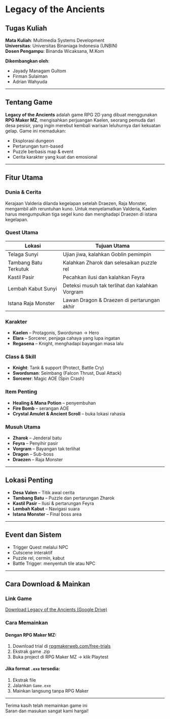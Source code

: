 # Legacy of the Ancients

## Tugas Kuliah

**Mata Kuliah**: Multimedia Systems Development  
**Universitas**: Universitas Binaniaga Indonesia (UNBIN)  
**Dosen Pengampu**: Binanda Wicaksana, M.Kom  

**Dikembangkan oleh**:
- Jayady Managam Gultom
- Firman Sulaiman  
- Adrian Wahyuda 

---

## Tentang Game

**Legacy of the Ancients** adalah game RPG 2D yang dibuat menggunakan **RPG Maker MZ**, mengisahkan perjuangan Kaelen, seorang pemuda dari desa pesisir, yang ingin merebut kembali warisan leluhurnya dari kekuatan gelap. Game ini memadukan:

- Eksplorasi dungeon
- Pertarungan turn-based
- Puzzle berbasis map & event
- Cerita karakter yang kuat dan emosional

---

## Fitur Utama

### Dunia & Cerita
Kerajaan Valderia dilanda kegelapan setelah Draezen, Raja Monster, mengambil alih reruntuhan kuno. Untuk menyelamatkan Valderia, Kaelen harus mengumpulkan tiga segel kuno dan menghadapi Draezen di istana kegelapan.

### Quest Utama
| Lokasi                         | Tujuan Utama                                     |
| ------------------------------ | ------------------------------------------------ |
| Telaga Sunyi                   | Ujian jiwa, kalahkan Goblin pemimpin             |
| Tambang Batu Terkutuk         | Kalahkan Zharok dan selesaikan puzzle rel       |
| Kastil Pasir                   | Pecahkan ilusi dan kalahkan Feyra               |
| Lembah Kabut Sunyi            | Deteksi musuh tak terlihat dan kalahkan Vorgram |
| Istana Raja Monster           | Lawan Dragon & Draezen di pertarungan akhir     |

### Karakter
- **Kaelen** – Protagonis, Swordsman → Hero
- **Elara** – Sorcerer, penjaga cahaya yang lupa ingatan
- **Regasena** – Knight, menghadapi bayangan masa lalu

### Class & Skill
- **Knight**: Tank & support (Protect, Battle Cry)
- **Swordsman**: Seimbang (Falcon Thrust, Dual Attack)
- **Sorcerer**: Magic AOE (Spin Crash)

### Item Penting
- **Healing & Mana Potion** – penyembuhan
- **Fire Bomb** – serangan AOE
- **Crystal Amulet & Ancient Scroll** – buka lokasi rahasia

### Musuh Utama
- **Zharok** – Jenderal batu
- **Feyra** – Penyihir pasir
- **Vorgram** – Bayangan tak terlihat
- **Dragon** – Sub-boss
- **Draezen** – Raja Monster

---

## Lokasi Penting
- **Desa Valen** – Titik awal cerita
- **Tambang Batu** – Puzzle dan pertarungan Zharok
- **Kastil Pasir** – Ilusi & pertarungan Feyra
- **Lembah Kabut** – Navigasi suara
- **Istana Monster** – Final boss area

---

## Event dan Sistem
- Trigger Quest melalui NPC
- Cutscene interaktif
- Puzzle rel, cermin, kabut
- Battle Trigger: menyentuh tile atau NPC

---

## Cara Download & Mainkan

### Link Game
[Download Legacy of the Ancients (Google Drive)](https://drive.google.com/file/d/1wlofpIG74H9ljrV_bPOgzZuhczLRprJL/view?usp=drive_link)

### Cara Memainkan

#### Dengan RPG Maker MZ:
1. Download trial di [rpgmakerweb.com/free-trials](https://www.rpgmakerweb.com/free-trials)
2. Ekstrak game .zip
3. Buka project di RPG Maker MZ → klik Playtest

#### Jika format `.exe` tersedia:
1. Ekstrak file
2. Jalankan `Game.exe`
3. Mainkan langsung tanpa RPG Maker

---

Terima kasih telah memainkan game ini  
Saran dan masukan sangat kami hargai!

